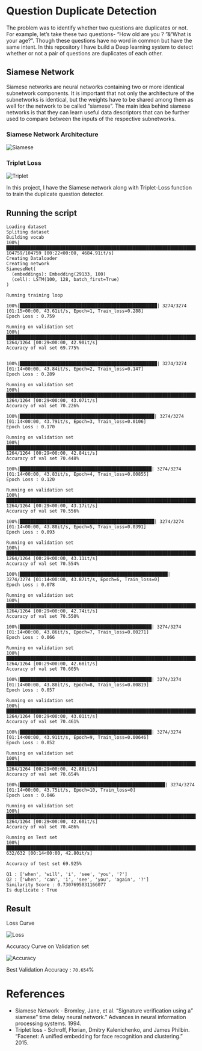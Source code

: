 # Question Duplicate Detection

The problem was to identify whether two questions are duplicates or not.
For example, let’s take these two questions- “How old are you ? ”&“What is your age?”. 
Though these questions have no word in common but have the same intent. In this repository
I have build a Deep learning system to detect whether or not a pair of questions are duplicates 
of each other.

## Siamese Network
Siamese networks are neural networks containing two or more identical subnetwork components. 
It is important that not only the architecture of the subnetworks is identical, 
but the weights have to be shared among them as well for the network to be 
called “siamese”. The main idea behind siamese networks is that they can learn 
useful data descriptors that can be further used to compare between the inputs 
of the respective subnetworks.

### Siamese Network Architecture
![Siamese](./imgs/siamese.png)
### Triplet Loss
![Triplet](./imgs/triplet.png)

In this project, I have the Siamese network along with Triplet-Loss function
to train the duplicate question detector.

## Running the script
```
Loading dataset
Spliting dataset
Building vocab
100%|████████████████████████████████████████████████████████████████████████| 104759/104759 [00:22<00:00, 4684.91it/s]
Creating Dataloader
Creating network
SiameseNet(
  (embeddings): Embedding(29133, 100)
  (cell): LSTM(100, 128, batch_first=True)
)

Running training loop

100%|███████████████████████████████████████████████████| 3274/3274 [01:15<00:00, 43.61it/s, Epoch=1, Train_loss=0.288]
Epoch Loss : 0.759

Running on validation set
100%|██████████████████████████████████████████████████████████████████████████████| 1264/1264 [00:29<00:00, 42.90it/s]
Accuracy of val set 69.775%


100%|███████████████████████████████████████████████████| 3274/3274 [01:14<00:00, 43.84it/s, Epoch=2, Train_loss=0.147]
Epoch Loss : 0.289

Running on validation set
100%|██████████████████████████████████████████████████████████████████████████████| 1264/1264 [00:29<00:00, 43.07it/s]
Accuracy of val set 70.226%

100%|██████████████████████████████████████████████████| 3274/3274 [01:14<00:00, 43.79it/s, Epoch=3, Train_loss=0.0106]
Epoch Loss : 0.170

Running on validation set
100%|██████████████████████████████████████████████████████████████████████████████| 1264/1264 [00:29<00:00, 42.84it/s]
Accuracy of val set 70.448%

100%|█████████████████████████████████████████████████| 3274/3274 [01:14<00:00, 43.83it/s, Epoch=4, Train_loss=0.00855]
Epoch Loss : 0.120

Running on validation set
100%|██████████████████████████████████████████████████████████████████████████████| 1264/1264 [00:29<00:00, 43.17it/s]
Accuracy of val set 70.556%

100%|██████████████████████████████████████████████████| 3274/3274 [01:14<00:00, 43.88it/s, Epoch=5, Train_loss=0.0391]
Epoch Loss : 0.093

Running on validation set
100%|██████████████████████████████████████████████████████████████████████████████| 1264/1264 [00:29<00:00, 43.11it/s]
Accuracy of val set 70.554%

100%|███████████████████████████████████████████████████████| 3274/3274 [01:14<00:00, 43.87it/s, Epoch=6, Train_loss=0]
Epoch Loss : 0.078

Running on validation set
100%|██████████████████████████████████████████████████████████████████████████████| 1264/1264 [00:29<00:00, 42.74it/s]
Accuracy of val set 70.550%

100%|█████████████████████████████████████████████████| 3274/3274 [01:14<00:00, 43.86it/s, Epoch=7, Train_loss=0.00271]
Epoch Loss : 0.066

Running on validation set
100%|██████████████████████████████████████████████████████████████████████████████| 1264/1264 [00:29<00:00, 42.68it/s]
Accuracy of val set 70.605%

100%|█████████████████████████████████████████████████| 3274/3274 [01:14<00:00, 43.88it/s, Epoch=8, Train_loss=0.00819]
Epoch Loss : 0.057

Running on validation set
100%|██████████████████████████████████████████████████████████████████████████████| 1264/1264 [00:29<00:00, 43.01it/s]
Accuracy of val set 70.461%

100%|█████████████████████████████████████████████████| 3274/3274 [01:14<00:00, 43.91it/s, Epoch=9, Train_loss=0.00646]
Epoch Loss : 0.052

Running on validation set
100%|██████████████████████████████████████████████████████████████████████████████| 1264/1264 [00:29<00:00, 42.88it/s]
Accuracy of val set 70.654%

100%|██████████████████████████████████████████████████████| 3274/3274 [01:14<00:00, 43.75it/s, Epoch=10, Train_loss=0]
Epoch Loss : 0.046

Running on validation set
100%|██████████████████████████████████████████████████████████████████████████████| 1264/1264 [00:29<00:00, 42.60it/s]
Accuracy of val set 70.486%

Running on Test set
100%|████████████████████████████████████████████████████████████████████████████████| 632/632 [00:14<00:00, 42.80it/s]

Accuracy of test set 69.925%

Q1 : ['when', 'will', 'i', 'see', 'you', '?']
Q2 : ['when', 'can', 'i', 'see', 'you', 'again', '?']
Similarity Score : 0.7307695031166077
Is duplicate : True
```

## Result
Loss Curve


![Loss](./imgs/LossCurve.png)

Accuracy Curve on Validation set


![Accuracy](./imgs/AccCurve.png)


Best Validation Accuracy : `70.654`%

# References
- Siamese Network - Bromley, Jane, et al. “Signature verification using a” siamese” time delay neural network.” Advances in neural information processing systems. 1994.
- Triplet loss - Schroff, Florian, Dmitry Kalenichenko, and James Philbin. “Facenet: A unified embedding for face recognition and clustering.” 2015.